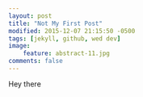 ```yaml
---
layout: post
title: "Not My First Post"
modified: 2015-12-07 21:15:50 -0500
tags: [jekyll, github, wed dev]
image:
    feature: abstract-11.jpg
comments: false
---
```


Hey there